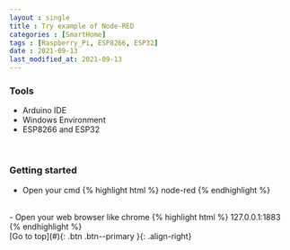 ```yaml
---
layout : single
title : Try example of Node-RED
categories : [SmartHome]
tags : [Raspberry_Pi, ESP8266, ESP32]
date : 2021-09-13
last_modified_at: 2021-09-13
---
```


### Tools

- Arduino IDE
- Windows Environment
- ESP8266 and ESP32
<br>

### Getting started

- Open your cmd
{% highlight html %}
node-red
{% endhighlight %}
<br>
- Open your web browser like chrome
{% highlight html %}
127.0.0.1:1883
{% endhighlight %}


<br>
[Go to top](#){: .btn .btn--primary }{: .align-right}
